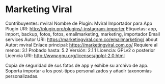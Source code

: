 # Marketing Viral
Contribuyentes: mviral Nombre de Plugin: Mviral Importador para App Plugin URI: http://plugin.pro/plugins/-instagram-importer Etiquetas: app, import, backup, fotos, fotos, emailmarketing, marketing, importador Email services Autor URI: https://marketingviral.com.co/emailmarketing/ about Autor: mviral Enlace principal: https://marketingviral.com.co/  Requiere al menos: 3.1 Probado hasta: 5.2 Versión: 2.1.1 Licencia: GPLv2 o posterior Licencia URI: http://www.gnu.org/licenses/gplpl-2.0.html

Copia de seguridad de sus fotos de app y exhibe su archivo de app. Soporta importar a los post-tipos personalizados y añadir taxonomías personalizadas.
 

